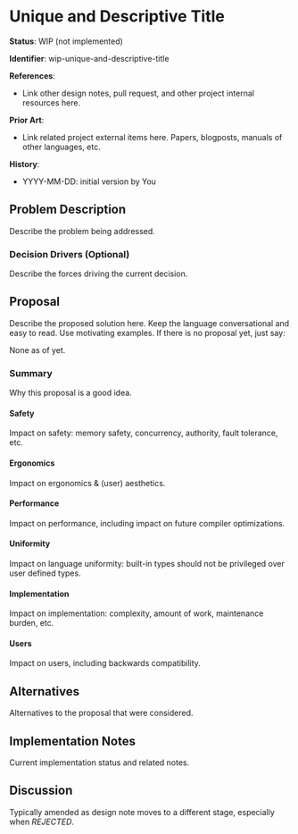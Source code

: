 # Unique and Descriptive Title 

**Status**: WIP (not implemented)

**Identifier**: wip-unique-and-descriptive-title

**References**:
- Link other design notes, pull request, and other project internal resources here.

**Prior Art**:
- Link related project external items here. Papers, blogposts, manuals of
  other languages, etc.

**History**:
- YYYY-MM-DD: initial version by You

## Problem Description

Describe the problem being addressed.

### Decision Drivers (Optional)

Describe the forces driving the current decision.

## Proposal

Describe the proposed solution here. Keep the language conversational and easy
to read. Use motivating examples. If there is no proposal yet, just say:

None as of yet.

### Summary

Why this proposal is a good idea.

#### Safety

Impact on safety: memory safety, concurrency, authority, fault tolerance, etc.

#### Ergonomics

Impact on ergonomics & (user) aesthetics.

#### Performance

Impact on performance, including impact on future compiler optimizations.

#### Uniformity

Impact on language uniformity: built-in types should not be privileged over
user defined types.

#### Implementation

Impact on implementation: complexity, amount of work, maintenance burden, etc.

#### Users

Impact on users, including backwards compatibility.

## Alternatives

Alternatives to the proposal that were considered.

## Implementation Notes

Current implementation status and related notes.

## Discussion

Typically amended as design note moves to a different stage, especially
when _REJECTED_.
